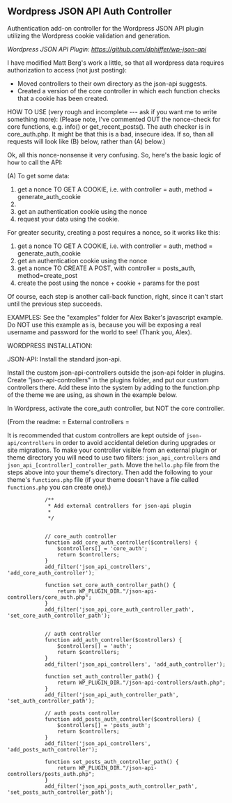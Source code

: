 ## Wordpress JSON API Auth Controller

Authentication add-on controller for the Wordpress JSON API plugin utilizing the Wordpress cookie validation and generation.

*Wordpress JSON API Plugin: https://github.com/dphiffer/wp-json-api*

I have modified Matt Berg's work a little, so that all wordpress data requires authorization to access (not just posting):
- Moved controllers to their own directory as the json-api suggests.
- Created a version of the core controller in which each function checks that a cookie has been created.

HOW TO USE (very rough and incomplete --- ask if you want me to write something more):
(Please note, I've commented OUT the nonce-check for core functions, e.g. info() or get_recent_posts(). 
The auth checker is in core_auth.php. It might be that this is a bad, insecure idea. If so, than all requests will look
like (B) below, rather than (A) below.)

Ok, all this nonce-nonsense it very confusing. So, here's the basic logic of how to call the API:

(A) To get some data:
1. get a nonce TO GET A COOKIE, i.e. with controller = auth, method = generate_auth_cookie
2. 
2. get an authentication cookie using the nonce
3. request your data using the cookie.

For greater security, creating a post requires a nonce, so it works like this:
1. get a nonce TO GET A COOKIE, i.e. with controller = auth, method = generate_auth_cookie
2. get an authentication cookie using the nonce
3. get a nonce TO CREATE A POST, with controller = posts_auth, method=create_post
4. create the post using the nonce + cookie + params for the post

Of course, each step is another call-back function, right, since it can't start until the previous step succeeds.


EXAMPLES:
See the "examples" folder for Alex Baker's javascript example. Do NOT use this example as is, because you will be exposing a real username and password for the world to see! (Thank you, Alex).



WORDPRESS INSTALLATION:

JSON-API:
Install the standard json-api.

Install the custom json-api-controllers outside the json-api folder in plugins. Create "json-api-controllers" in the plugins folder, and put our custom controllers there. Add these into the system by adding to the function.php of the theme we are using, as shown in the example below.

In Wordpress, activate the core_auth controller, but NOT the core controller.


(From the readme: 
= External controllers =

It is recommended that custom controllers are kept outside of `json-api/controllers` in order to avoid accidental deletion during upgrades or site migrations. To make your controller visible from an external plugin or theme directory you will need to use two filters: `json_api_controllers` and `json_api_[controller]_controller_path`. Move the `hello.php` file from the steps above into your theme's directory. Then add the following to your theme's `functions.php` file (if your theme doesn't have a file called `functions.php` you can create one).)

				/**
				 * Add external controllers for json-api plugin
				 *
				 */
				
				
				// core_auth controller
				function add_core_auth_controller($controllers) {
					$controllers[] = 'core_auth';
					return $controllers;
				}
				add_filter('json_api_controllers', 'add_core_auth_controller');
				
				function set_core_auth_controller_path() {
					return WP_PLUGIN_DIR."/json-api-controllers/core_auth.php";
				}
				add_filter('json_api_core_auth_controller_path', 'set_core_auth_controller_path');
				
				
				// auth controller
				function add_auth_controller($controllers) {
					$controllers[] = 'auth';
					return $controllers;
				}
				add_filter('json_api_controllers', 'add_auth_controller');
				
				function set_auth_controller_path() {
					return WP_PLUGIN_DIR."/json-api-controllers/auth.php";
				}
				add_filter('json_api_auth_controller_path', 'set_auth_controller_path');
				
				// auth posts controller
				function add_posts_auth_controller($controllers) {
					$controllers[] = 'posts_auth';
					return $controllers;
				}
				add_filter('json_api_controllers', 'add_posts_auth_controller');
				
				function set_posts_auth_controller_path() {
					return WP_PLUGIN_DIR."/json-api-controllers/posts_auth.php";
				}
				add_filter('json_api_posts_auth_controller_path', 'set_posts_auth_controller_path');
